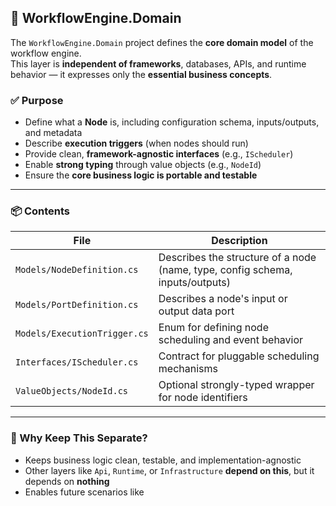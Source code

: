 ﻿## 🧠 WorkflowEngine.Domain

The `WorkflowEngine.Domain` project defines the **core domain model** of the workflow engine.  
This layer is **independent of frameworks**, databases, APIs, and runtime behavior — it expresses only the **essential business concepts**.

### ✅ Purpose

- Define what a **Node** is, including configuration schema, inputs/outputs, and metadata
- Describe **execution triggers** (when nodes should run)
- Provide clean, **framework-agnostic interfaces** (e.g., `IScheduler`)
- Enable **strong typing** through value objects (e.g., `NodeId`)
- Ensure the **core business logic is portable and testable**

---

### 📦 Contents

| File | Description |
|------|-------------|
| `Models/NodeDefinition.cs` | Describes the structure of a node (name, type, config schema, inputs/outputs) |
| `Models/PortDefinition.cs` | Describes a node's input or output data port |
| `Models/ExecutionTrigger.cs` | Enum for defining node scheduling and event behavior |
| `Interfaces/IScheduler.cs` | Contract for pluggable scheduling mechanisms |
| `ValueObjects/NodeId.cs` | Optional strongly-typed wrapper for node identifiers |

---

### 🔄 Why Keep This Separate?

- Keeps business logic clean, testable, and implementation-agnostic
- Other layers like `Api`, `Runtime`, or `Infrastructure` **depend on this**, but it depends on **nothing**
- Enables future scenarios like
